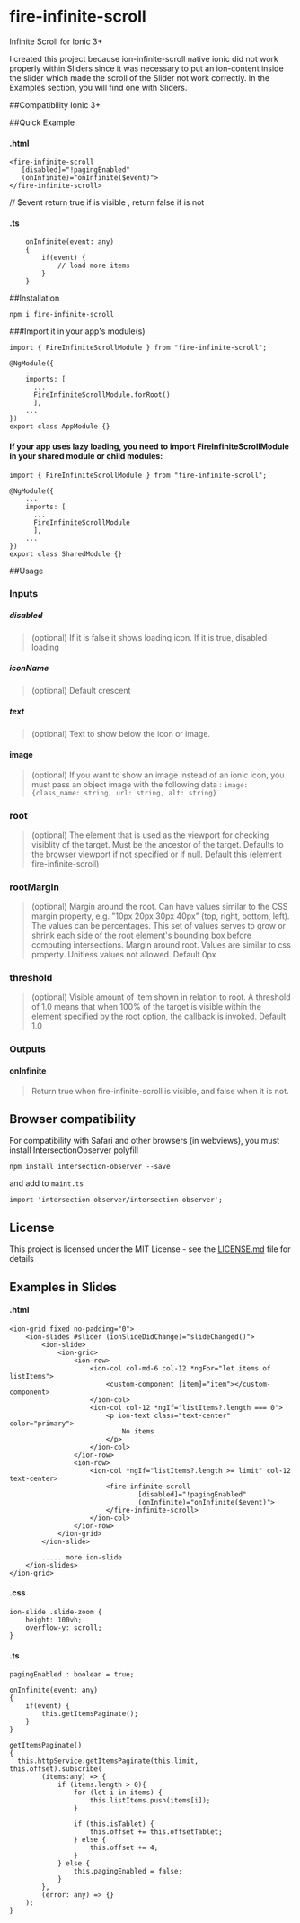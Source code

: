 # fire-infinite-scroll
Infinite Scroll for Ionic 3+


I created this project because ion-infinite-scroll native ionic did not work properly within Sliders since it was necessary to put an ion-content inside the slider which made the scroll of the Slider not work correctly. In the Examples section, you will find one with Sliders.

##Compatibility
Ionic 3+

##Quick Example

#### .html
```
<fire-infinite-scroll
   [disabled]="!pagingEnabled"
   (onInfinite)="onInfinite($event)">
</fire-infinite-scroll>
```
// $event return true if is visible , return false if is not

#### .ts
```
    onInfinite(event: any)
    {
        if(event) {
            // load more items
        }
    }
```
##Installation

```
npm i fire-infinite-scroll
```

###Import it in your app's module(s)

```
import { FireInfiniteScrollModule } from "fire-infinite-scroll";

@NgModule({
    ...
    imports: [
      ...
      FireInfiniteScrollModule.forRoot()
      ],
    ...
})
export class AppModule {}
```

#### If your app uses lazy loading, you need to import FireInfiniteScrollModule in your shared module or child modules:
```
import { FireInfiniteScrollModule } from "fire-infinite-scroll";

@NgModule({
    ...
    imports: [
      ...
      FireInfiniteScrollModule
      ],
    ...
})
export class SharedModule {}
```

##Usage

### Inputs

##### disabled
> (optional) If it is false it shows loading icon. If it is true, disabled loading
##### iconName
> (optional) Default crescent
##### text
> (optional) Text to show below the icon or image.
#### image
> (optional) If you want to show an image instead of an ionic icon, you must pass an object image with the following data : 
```image: {class_name: string, url: string, alt: string}```
### root
> (optional) The element that is used as the viewport for checking visiblity of the target. Must be the ancestor of the target. Defaults to the browser viewport if not specified or if null. Default this (element fire-infinite-scroll)
### rootMargin
> (optional) Margin around the root. Can have values similar to the CSS margin property, e.g. "10px 20px 30px 40px" (top, right, bottom, left). The values can be percentages. This set of values serves to grow or shrink each side of the root element's bounding box before computing intersections. Margin around root. Values are similar to css property. Unitless values not allowed. Default 0px
### threshold
> (optional) Visible amount of item shown in relation to root. A threshold of 1.0 means that when 100% of the target is visible within the element specified by the root option, the callback is invoked.
 Default 1.0

### Outputs

#### onInfinite
> Return true when fire-infinite-scroll is visible, and false when it is not.



## Browser compatibility
For compatibility with Safari and other browsers (in webviews),
you must install IntersectionObserver polyfill

```
npm install intersection-observer --save
```

and add to `maint.ts`

```
import 'intersection-observer/intersection-observer';
```

## License
This project is licensed under the MIT License - see the [LICENSE.md](./LICENSE.md) file for details

## Examples in Slides
#### .html
```
<ion-grid fixed no-padding="0">
    <ion-slides #slider (ionSlideDidChange)="slideChanged()">
        <ion-slide>
            <ion-grid>
                <ion-row>
                    <ion-col col-md-6 col-12 *ngFor="let items of listItems">
                        <custom-component [item]="item"></custom-component>
                    </ion-col>
                    <ion-col col-12 *ngIf="listItems?.length === 0">
                        <p ion-text class="text-center" color="primary">
                            No items
                        </p>
                    </ion-col>
                </ion-row>
                <ion-row>
                    <ion-col *ngIf="listItems?.length >= limit" col-12 text-center>
                        <fire-infinite-scroll
                                [disabled]="!pagingEnabled"
                                (onInfinite)="onInfinite($event)">
                        </fire-infinite-scroll>
                    </ion-col>
                </ion-row>
            </ion-grid>
        </ion-slide>
      
        ..... more ion-slide
    </ion-slides>
</ion-grid>
```

#### .css
```
ion-slide .slide-zoom {
    height: 100vh;
    overflow-y: scroll;
}
```

#### .ts
```
pagingEnabled : boolean = true;

onInfinite(event: any)
{
    if(event) {
        this.getItemsPaginate();
    }
}

getItemsPaginate()
{
  this.httpService.getItemsPaginate(this.limit, this.offset).subscribe(
        (items:any) => {
            if (items.length > 0){
                for (let i in items) {
                    this.listItems.push(items[i]);
                }
                
                if (this.isTablet) {
                    this.offset += this.offsetTablet;
                } else {
                    this.offset += 4;
                }
            } else {
                this.pagingEnabled = false;
            }
        },
        (error: any) => {}
    );
}
```